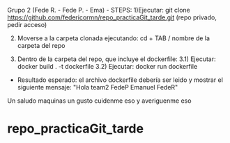 Grupo 2 (Fede R. - Fede P. - Ema) - STEPS:
1)Ejecutar: git clone https://github.com/federicormn/repo_practicaGit_tarde.git
(repo privado, pedir acceso)

2) Moverse a la carpeta clonada ejecutando: cd + TAB / nombre de la carpeta del repo

3) Dentro de la carpeta del repo, que incluye el dockerfile:
3.1) Ejecutar: docker build . -t dockerfile
3.2) Ejecutar: docker run dockerfile

- Resultado esperado: el archivo dockerfile debería ser leido y mostrar el siguiente mensaje:
"Hola team2 FedeP Emanuel FedeR"

Un saludo maquinas un gusto cuidenme eso y averiguenme eso

# repo_practicaGit_tarde
